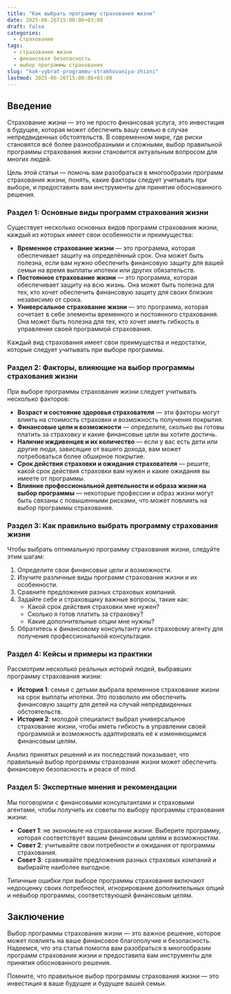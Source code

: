 ```yaml
---
title: "Как выбрать программу страхования жизни"
date: 2025-06-26T15:00:06+03:00
draft: false
categories:
  - Страхование
tags:
  - страхование жизни
  - финансовая безопасность
  - выбор программы страхования
slug: "kak-vybrat-programmu-strakhovaniya-zhizni"
lastmod: 2025-06-26T15:00:06+03:00
---
```


## Введение

Страхование жизни — это не просто финансовая услуга, это инвестиция в будущее, которая может обеспечить вашу семью в случае непредвиденных обстоятельств. В современном мире, где риски становятся всё более разнообразными и сложными, выбор правильной программы страхования жизни становится актуальным вопросом для многих людей.

Цель этой статьи — помочь вам разобраться в многообразии программ страхования жизни, понять, какие факторы следует учитывать при выборе, и предоставить вам инструменты для принятия обоснованного решения.

### Раздел 1: Основные виды программ страхования жизни

Существует несколько основных видов программ страхования жизни, каждый из которых имеет свои особенности и преимущества:

- **Временное страхование жизни** — это программа, которая обеспечивает защиту на определённый срок. Она может быть полезна, если вам нужно обеспечить финансовую защиту для вашей семьи на время выплаты ипотеки или других обязательств.
- **Постоянное страхование жизни** — это программа, которая обеспечивает защиту на всю жизнь. Она может быть полезна для тех, кто хочет обеспечить финансовую защиту для своих близких независимо от срока.
- **Универсальное страхование жизни** — это программа, которая сочетает в себе элементы временного и постоянного страхования. Она может быть полезна для тех, кто хочет иметь гибкость в управлении своей программой страхования.

Каждый вид страхования имеет свои преимущества и недостатки, которые следует учитывать при выборе программы.

### Раздел 2: Факторы, влияющие на выбор программы страхования жизни

При выборе программы страхования жизни следует учитывать несколько факторов:

- **Возраст и состояние здоровья страхователя** — эти факторы могут влиять на стоимость страховки и возможность получения покрытия.
- **Финансовые цели и возможности** — определите, сколько вы готовы платить за страховку и какие финансовые цели вы хотите достичь.
- **Наличие иждивенцев и их количество** — если у вас есть дети или другие люди, зависящие от вашего дохода, вам может потребоваться более обширное покрытие.
- **Срок действия страховки и ожидания страхователя** — решите, какой срок действия страховки вам нужен и какие ожидания вы имеете от программы.
- **Влияние профессиональной деятельности и образа жизни на выбор программы** — некоторые профессии и образ жизни могут быть связаны с повышенными рисками, что может повлиять на выбор программы страхования.

### Раздел 3: Как правильно выбрать программу страхования жизни

Чтобы выбрать оптимальную программу страхования жизни, следуйте этим шагам:

1. Определите свои финансовые цели и возможности.
2. Изучите различные виды программ страхования жизни и их особенности.
3. Сравните предложения разных страховых компаний.
4. Задайте себе и страховщику важные вопросы, такие как:
   - Какой срок действия страховки мне нужен?
   - Сколько я готов платить за страховку?
   - Какие дополнительные опции мне нужны?
5. Обратитесь к финансовому консультанту или страховому агенту для получения профессиональной консультации.

### Раздел 4: Кейсы и примеры из практики

Рассмотрим несколько реальных историй людей, выбравших программу страхования жизни:

- **История 1**: семья с детьми выбрала временное страхование жизни на срок выплаты ипотеки. Это позволило им обеспечить финансовую защиту для детей на случай непредвиденных обстоятельств.
- **История 2**: молодой специалист выбрал универсальное страхование жизни, чтобы иметь гибкость в управлении своей программой и возможность адаптировать её к изменяющимся финансовым целям.

Анализ принятых решений и их последствий показывает, что правильный выбор программы страхования жизни может обеспечить финансовую безопасность и peace of mind.

### Раздел 5: Экспертные мнения и рекомендации

Мы поговорили с финансовыми консультантами и страховыми агентами, чтобы получить их советы по выбору программы страхования жизни:

- **Совет 1**: не экономьте на страховании жизни. Выберите программу, которая соответствует вашим финансовым целям и возможностям.
- **Совет 2**: учитывайте свои потребности и ожидания от программы страхования.
- **Совет 3**: сравнивайте предложения разных страховых компаний и выбирайте наиболее выгодное.

Типичные ошибки при выборе программы страхования включают недооценку своих потребностей, игнорирование дополнительных опций и невыбор программы, соответствующей финансовым целям.

## Заключение

Выбор программы страхования жизни — это важное решение, которое может повлиять на ваше финансовое благополучие и безопасность. Надеемся, что эта статья помогла вам разобраться в многообразии программ страхования жизни и предоставила вам инструменты для принятия обоснованного решения.

Помните, что правильное выбор программы страхования жизни — это инвестиция в ваше будущее и будущее вашей семьи.
